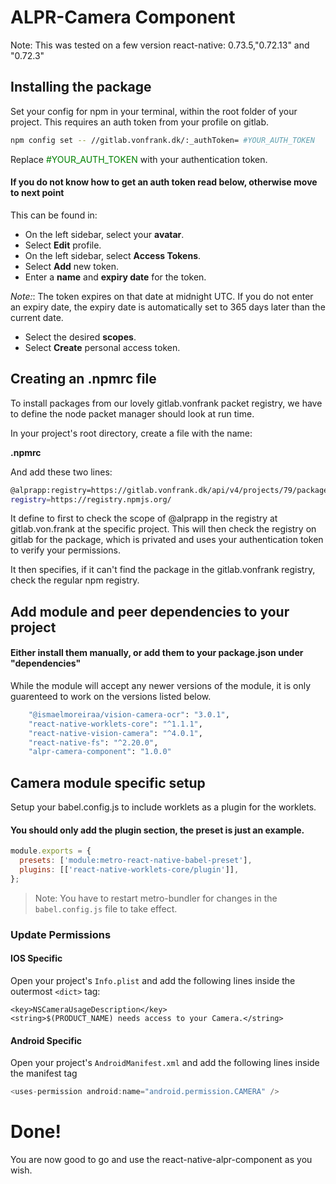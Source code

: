 # ALPR-Camera Component

Note: This was tested on a few version react-native: 0.73.5,"0.72.13" and "0.72.3"

## Installing the package

Set your config for npm in your terminal, within the root folder of your project. This requires an auth token from your profile on gitlab. 

``` bash
npm config set -- //gitlab.vonfrank.dk/:_authToken= #YOUR_AUTH_TOKEN
```
Replace <span style="color:green;">#YOUR_AUTH_TOKEN</span> with your authentication token.

#### If you do not know how to get an auth token read below, otherwise move to next point
This can be found in: 

* On the left sidebar, select your **avatar**.
* Select **Edit** profile.
* On the left sidebar, select **Access Tokens**.
* Select **Add** new token.
* Enter a **name** and **expiry date** for the token.

*Note:*: The token expires on that date at midnight UTC. If you do not enter an expiry date, the expiry date is automatically set to 365 days later than the current date.
* Select the desired **scopes**.
* Select **Create** personal access token.

## Creating an .npmrc file
To install packages from our lovely gitlab.vonfrank packet registry, we have to define the node packet manager should look at run time.

In your project's root directory, create a file with the name:

**.npmrc** 

And add these two lines:

``` bash
@alprapp:registry=https://gitlab.vonfrank.dk/api/v4/projects/79/packages/npm/
registry=https://registry.npmjs.org/
``` 
It define to first to check the scope of @alprapp in the registry at gitlab.von.frank at the specific project. This will then check the registry on gitlab for the package, which is privated and uses your authentication token to verify your permissions.

It then specifies, if it can't find the package in the gitlab.vonfrank registry, check the regular npm registry.

## Add module and peer dependencies to your project

#### Either install them manually, or add them to your package.json under "dependencies"
While the module will accept any newer versions of the module, it is only guarenteed to work on the versions listed below.

``` bash
    "@ismaelmoreiraa/vision-camera-ocr": "3.0.1",
    "react-native-worklets-core": "^1.1.1",
    "react-native-vision-camera": "^4.0.1",
    "react-native-fs": "^2.20.0",
    "alpr-camera-component": "1.0.0"
```

## Camera module specific setup
Setup your babel.config.js to include worklets as a plugin for the worklets.
####  You should only add the plugin section, the preset is just an example.

```js
module.exports = {
  presets: ['module:metro-react-native-babel-preset'],
  plugins: [['react-native-worklets-core/plugin']],
};

```
> Note: You have to restart metro-bundler for changes in the `babel.config.js` file to take effect.

### Update Permissions

#### IOS Specific
Open your project's `Info.plist` and add the following lines inside the outermost ```<dict>``` tag:
```
<key>NSCameraUsageDescription</key>
<string>$(PRODUCT_NAME) needs access to your Camera.</string>
```
#### Android Specific
Open your project's `AndroidManifest.xml` and add the following lines inside the manifest tag
```js
<uses-permission android:name="android.permission.CAMERA" />
```


# Done!

You are now good to go and use the react-native-alpr-component as you wish.